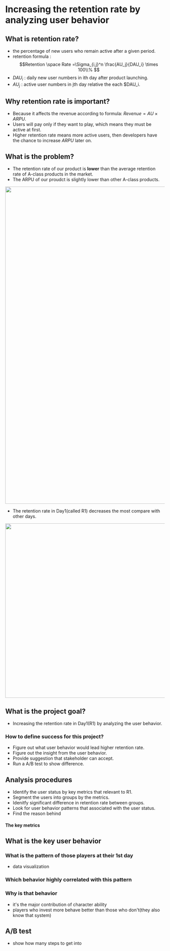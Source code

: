 # Increasing the retention rate by analyzing user behavior
## What is retention rate?
- the percentage of new users who remain active after a given period.
- retention formula : 
$$Retention \space Rate =\Sigma_{i,j}^n \frac{AU_j}{DAU_i} \times 100\\% $$
- $DAU_i$ : daily new user numbers in ith day after product launching.
- $AU_j$ : active user numbers in jth day relative the each $DAU_i.


## Why retention rate is important?
- Because it affects the revenue according to formula: $Revenue = AU \times ARPU$.
- Users will pay only if they want to play, which means they must be active at first.
- Higher retention rate means more active users, then developers have the chance to increase $ARPU$ later on.

## What is the problem?
- The retention rate of our product is **lower** than the average retention rate of A-class products in the market.
- The ARPU of our proudct is slightly lower than other A-class products.

<img src="https://user-images.githubusercontent.com/113814545/223676405-a9fb1e28-bdf0-4986-9056-355c89be2243.png" width="1000">


- The retention rate in Day1(called R1) decreases the most compare with other days.


<img src="https://user-images.githubusercontent.com/113814545/223676733-2bd96b3f-7926-4ed2-a07b-d67d7155d194.png" width="550">



## What is the project goal?

- Increasing the retention rate in Day1(R1) by analyzing the user behavior.


### How to define success for this project?

- Figure out what user behavior would lead higher retention rate.
- Figure out the insight from the user behavior.
- Provide suggestion that stakeholder can accept.
- Run a A/B test to show difference.

## Analysis procedures

- Identify the user status by key metrics that relevant to R1.
- Segment the users into groups by the metrics.
- Idenitfy significant difference in retention rate between groups.
- Look for user behavior patterns that associated with the user status.
- Find the reason behind


#### The key metrics


## What is the key user behavior




### What is the pattern of those players at their 1st day

- data visualization

### Which behavior highly correlated with this pattern


### Why is that behavior
- it's the major contribution of character ability
- players who invest more behave better than those who don't(they also know that system)


## A/B test

- show how many steps to get into 


